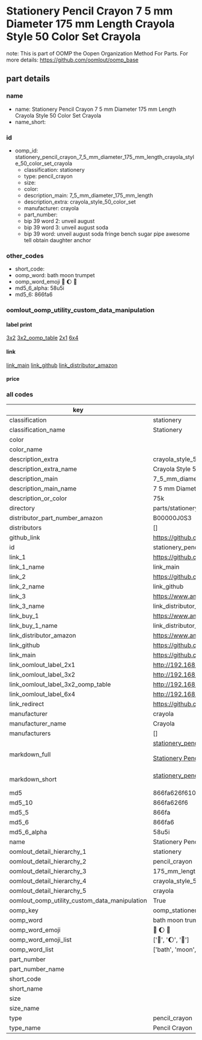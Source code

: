 # Stationery Pencil Crayon 7 5 mm Diameter 175 mm Length Crayola Style 50 Color Set Crayola  

note: This is part of OOMP the Oopen Organization Method For Parts. For more details: https://github.com/oomlout/oomp_base

##  part details
  







### name
* name: Stationery Pencil Crayon 7 5 mm Diameter 175 mm Length Crayola Style 50 Color Set Crayola
* name_short: 
### id
* oomp_id: stationery_pencil_crayon_7_5_mm_diameter_175_mm_length_crayola_style_50_color_set_crayola
  * classification: stationery
  * type: pencil_crayon
  * size: 
  * color: 
  * description_main: 7_5_mm_diameter_175_mm_length
  * description_extra: crayola_style_50_color_set
  * manufacturer: crayola
  * part_number: 
  * bip 39 word 2: unveil august
  * bip 39 word 3: unveil august soda
  * bip 39 word: unveil august soda fringe bench sugar pipe awesome tell obtain daughter anchor

### other_codes
* short_code: 
* oomp_word: bath moon trumpet
* oomp_word_emoji :bath: :moon: :trumpet:
* md5_6_alpha: 58u5i
* md5_6: 866fa6






### oomlout_oomp_utility_custom_data_manipulation
#### label print
[3x2](http://192.168.1.245:1112/?label=oomp%2058u5i)
[3x2_oomp_table](http://192.168.1.108:1112/?label=oomp%2058u5i)
[2x1](http://192.168.1.242:1112/?label=oomp%2058u5i)
[6x4](http://192.168.1.55:1112/?label=oomp%2058u5i)    

#### link

[link_main](https://github.com/oomlout/oomlout_oomp_version_1_messy/tree/main/parts/stationery_pencil_crayon_7_5_mm_diameter_175_mm_length_crayola_style_50_color_set_crayola) [link_github](https://github.com/oomlout/oomlout_oomp_version_1_messy/tree/main/parts/stationery_pencil_crayon_7_5_mm_diameter_175_mm_length_crayola_style_50_color_set_crayola) [link_distributor_amazon](https://www.amazon.co.uk/dp/B00000J0S3)                            

#### price







### all codes 
| key | value |  
| --- | --- |  
| classification | stationery |  
| classification_name | Stationery |  
| color |  |  
| color_name |  |  
| description_extra | crayola_style_50_color_set |  
| description_extra_name | Crayola Style 50 Color Set |  
| description_main | 7_5_mm_diameter_175_mm_length |  
| description_main_name | 7 5 mm Diameter 175 mm Length |  
| description_or_color | 75k |  
| directory | parts/stationery_pencil_crayon_7_5_mm_diameter_175_mm_length_crayola_style_50_color_set_crayola |  
| distributor_part_number_amazon | B00000J0S3 |  
| distributors | [] |  
| github_link | https://github.com/oomlout/oomlout_oomp_part_src/tree/main/parts/stationery_pencil_crayon_7_5_mm_diameter_175_mm_length_crayola_style_50_color_set_crayola |  
| id | stationery_pencil_crayon_7_5_mm_diameter_175_mm_length_crayola_style_50_color_set_crayola |  
| link_1 | https://github.com/oomlout/oomlout_oomp_version_1_messy/tree/main/parts/stationery_pencil_crayon_7_5_mm_diameter_175_mm_length_crayola_style_50_color_set_crayola |  
| link_1_name | link_main |  
| link_2 | https://github.com/oomlout/oomlout_oomp_version_1_messy/tree/main/parts/stationery_pencil_crayon_7_5_mm_diameter_175_mm_length_crayola_style_50_color_set_crayola |  
| link_2_name | link_github |  
| link_3 | https://www.amazon.co.uk/dp/B00000J0S3 |  
| link_3_name | link_distributor_amazon |  
| link_buy_1 | https://www.amazon.co.uk/dp/B00000J0S3 |  
| link_buy_1_name | link_distributor_amazon |  
| link_distributor_amazon | https://www.amazon.co.uk/dp/B00000J0S3 |  
| link_github | https://github.com/oomlout/oomlout_oomp_version_1_messy/tree/main/parts/stationery_pencil_crayon_7_5_mm_diameter_175_mm_length_crayola_style_50_color_set_crayola |  
| link_main | https://github.com/oomlout/oomlout_oomp_version_1_messy/tree/main/parts/stationery_pencil_crayon_7_5_mm_diameter_175_mm_length_crayola_style_50_color_set_crayola |  
| link_oomlout_label_2x1 | http://192.168.1.242:1112/?label=oomp%2058u5i |  
| link_oomlout_label_3x2 | http://192.168.1.245:1112/?label=oomp%2058u5i |  
| link_oomlout_label_3x2_oomp_table | http://192.168.1.108:1112/?label=oomp%2058u5i |  
| link_oomlout_label_6x4 | http://192.168.1.55:1112/?label=oomp%2058u5i |  
| link_redirect | https://github.com/oomlout/oomlout_oomp_version_1_messy/tree/main/parts/stationery_pencil_crayon_7_5_mm_diameter_175_mm_length_crayola_style_50_color_set_crayola |  
| manufacturer | crayola |  
| manufacturer_name | Crayola |  
| manufacturers | [] |  
| markdown_full | [stationery_pencil_crayon_7_5_mm_diameter_175_mm_length_crayola_style_50_color_set_crayola](none)<br>[](none)<br>[Stationery Pencil Crayon 7 5 Mm Diameter 175 Mm Length Crayola Style 50 Color Set Crayola](none)<br><br> |  
| markdown_short | [stationery_pencil_crayon_7_5_mm_diameter_175_mm_length_crayola_style_50_color_set_crayola](none)<br><br> |  
| md5 | 866fa626f61094ab630a85d19c43cf73 |  
| md5_10 | 866fa626f6 |  
| md5_5 | 866fa |  
| md5_6 | 866fa6 |  
| md5_6_alpha | 58u5i |  
| name | Stationery Pencil Crayon 7 5 mm Diameter 175 mm Length Crayola Style 50 Color Set Crayola |  
| oomlout_detail_hierarchy_1 | stationery |  
| oomlout_detail_hierarchy_2 | pencil_crayon |  
| oomlout_detail_hierarchy_3 | 175_mm_length |  
| oomlout_detail_hierarchy_4 | crayola_style_50_color_set |  
| oomlout_detail_hierarchy_5 | crayola |  
| oomlout_oomp_utility_custom_data_manipulation | True |  
| oomp_key | oomp_stationery_pencil_crayon_7_5_mm_diameter_175_mm_length_crayola_style_50_color_set_crayola |  
| oomp_word | bath moon trumpet |  
| oomp_word_emoji | :bath: :moon: :trumpet: |  
| oomp_word_emoji_list | [':bath:', ':moon:', ':trumpet:'] |  
| oomp_word_list | ['bath', 'moon', 'trumpet'] |  
| part_number |  |  
| part_number_name |  |  
| short_code |  |  
| short_name |  |  
| size |  |  
| size_name |  |  
| type | pencil_crayon |  
| type_name | Pencil Crayon |  
